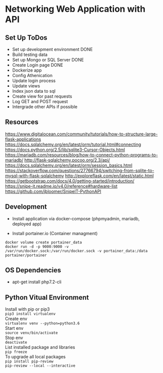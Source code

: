 # Networking Web Application with API

## Set Up ToDos

- Set up development environment DONE
- Build testing data
- Set up Mongo or SQL Server DONE
- Create Login page DONE
- Dockerize app
- Config Athenication
- Update login process
- Update views
- Index json data to sql
- Create view for past requests
- Log GET and POST request
- Intergrade other APIs if possible

## Resources

https://www.digitalocean.com/community/tutorials/how-to-structure-large-flask-applications
https://docs.sqlalchemy.org/en/latest/orm/tutorial.html#connecting
https://docs.python.org/2.5/lib/sqlite3-Cursor-Objects.html
https://mariadb.com/resources/blog/how-to-connect-python-programs-to-mariadb/
http://flask-sqlalchemy.pocoo.org/2.3/api/
https://docs.sqlalchemy.org/en/latest/orm/session_basics.html
https://stackoverflow.com/questions/27766794/switching-from-sqlite-to-mysql-with-flask-sqlalchemy
http://exploreflask.com/en/latest/static.html
https://getbootstrap.com/docs/4.0/getting-started/introduction/
https://snipe-it.readme.io/v4.0/reference#hardware-list
https://github.com/jbloomer/SnipeIT-PythonAPI

## Development

- Install application via docker-compose (phpmyadmin, mariadb, deployed app)

- Install portainer.io (Container managment)

`docker volume create portainer_data`  
`docker run -d -p 9000:9000 -v /var/run/docker.sock:/var/run/docker.sock -v portainer_data:/data portainer/portainer`  

## OS Dependencies

- apt-get install php7.2-cli

## Python Vitual Environment

Install with pip or pip3  
`pip3 install virtualenv`  
Create env  
`virtualenv venv --python=python3.6`  
Start env  
`source venv/bin/activate`  
Stop env  
`deactivate`  
List installed package and libraries  
`pip freeze`  
To upgrade all local packages  
`pip install pip-review`  
`pip-review --local --interactive`  
